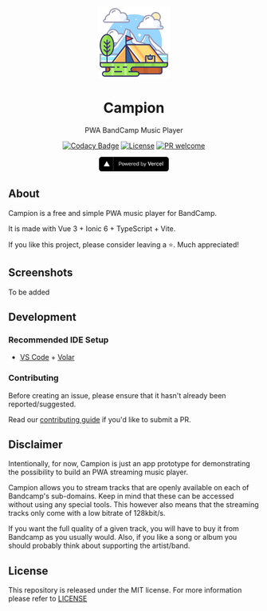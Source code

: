 <p align="center"><a href="https://github.com/darekaze/campion" rel="noopener noreferrer"><img src="public/masked-icon.png" alt="Campion Logo" width="144"/></a></p>

<h1 align="center">Campion</h1>
<p align="center">PWA BandCamp Music Player</p>

<p align="center">
  <a href="https://www.codacy.com/gh/darekaze/campion/dashboard?utm_source=github.com&amp;utm_medium=referral&amp;utm_content=darekaze/campion&amp;utm_campaign=Badge_Grade"><img src="https://app.codacy.com/project/badge/Grade/7ccbe50a3d5842708e386a360fa3287f" alt="Codacy Badge"></a>
	<a href="LICENSE"><img src="https://img.shields.io/badge/License-MIT-blue.svg?style=flat-square" alt="License"></a>
  <a href=".github/CONTRIBUTING.md"><img src="https://img.shields.io/badge/PRs-welcome-brightgreen.svg?style=flat-square" alt="PR welcome"></a>
</p>
<p align="center">
<a href="https://campion.vercel.app"><img src=".github/powered-by-vercel.svg" alt="Vercel" width="140" /></a>
</p>


## About

Campion is a free and simple PWA music player for BandCamp.

It is made with Vue 3 + Ionic 6 + TypeScript + Vite.

If you like this project, please consider leaving a ⭐. Much appreciated!

## Screenshots

To be added

## Development

### Recommended IDE Setup

- [VS Code](https://code.visualstudio.com/) + [Volar](https://marketplace.visualstudio.com/items?itemName=Vue.volar)

### Contributing

Before creating an issue, please ensure that it hasn't already been reported/suggested. 

Read our [contributing guide](.github/CONTRIBUTING.md) if you'd like to submit a PR.

## Disclaimer

Intentionally, for now, Campion is just an app prototype for demonstrating the possibility to build an PWA streaming music player.

Campion allows you to stream tracks that are openly available on each of Bandcamp's sub-domains. Keep in mind that these can be accessed without using any special tools. This however also means that the streaming tracks only come with a low bitrate of 128kbit/s. 

If you want the full quality of a given track, you will have to buy it from Bandcamp as you usually would. Also, if you like a song or album you should probably think about supporting the artist/band.

## License

This repository is released under the MIT license. For more information please refer to [LICENSE](LICENSE)
